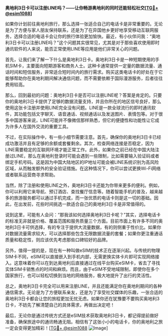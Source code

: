 **奥地利3日卡可以注册LINE吗？——让你畅游奥地利的同时还能轻松社交[[TG💪+ @esim1088](https://t.me/s/esim1088)]**

如果你计划前往奥地利旅行，那么选择一张适合自己的电话卡是非常重要的。无论是为了方便与家人朋友保持联系，还是为了在异国他乡更好地享受移动互联网服务，选择合适的电话卡会让你的旅行体验更加愉快。最近，有小伙伴问我：“奥地利3日卡可以注册LINE吗？”这个问题其实很常见，尤其是对于那些喜欢使用即时通讯软件的人来说，能否正常使用LINE等应用是他们非常关心的问题。

首先，让我们来了解一下什么是奥地利3日卡。奥地利3日卡是一种短期使用的手机SIM卡，主要面向短期游客和商务人士。这种卡通常提供一定量的数据流量、通话时间和短信服务，非常适合短时间内的旅行需求。购买这类电话卡的好处在于它能够帮助你在奥地利期间解决通信问题，而不需要依赖于国际漫游服务，后者往往费用较高。

那么，回到最初的问题：奥地利3日卡是否可以注册LINE呢？答案是肯定的。只要你的奥地利3日卡提供了足够的数据流量支持，并且你所在的地区信号良好，那么使用这张卡注册并使用LINE完全没有问题。LINE是一款全球流行的即时通讯软件，其功能包括文字聊天、语音通话、视频通话以及发送图片、表情包等。对于很多中国游客来说，LINE可能并不像微信那样熟悉，但它的便捷性和功能性让它成为许多人在国外交流的重要工具。

不过，在实际操作中，有一些小细节需要注意。首先，确保你的奥地利3日卡已经成功激活并且有足够的余额或套餐剩余。其次，检查网络连接是否稳定，因为LINE需要稳定的互联网环境才能正常工作。此外，如果你之前已经在中国大陆注册过LINE，那么在奥地利登录时可能会遇到一些限制，比如需要输入验证码或者绑定手机号码。这是因为中国大陆地区的IP地址可能会被LINE系统识别为高风险区域，从而触发额外的安全验证措施。在这种情况下，你可以尝试更换Wi-Fi网络或者联系运营商寻求帮助。

当然，除了注册和使用LINE之外，奥地利3日卡还能为你带来更多的便利。例如，你可以利用它来导航、预订酒店、查找餐厅信息等。随着智能手机的普及，越来越多的旅游服务都可以通过手机完成，而一张优质的电话卡则是这一切的基础。因此，在出发前，花些时间挑选一款适合自己的奥地利3日卡是非常值得的。

说到这里，可能有人会问：“那我该如何选择奥地利3日卡呢？”其实，选择电话卡的标准无非就是价格、覆盖范围和服务质量三个方面。目前市面上有许多不同的奥地利3日卡可供选择，有的专注于提供大流量数据，有的则侧重于性价比。如果你对数据流量需求较大，可以选择那些包含无限数据流量的套餐；如果你更注重通话质量和稳定性，则应该优先考虑那些口碑较好的品牌。

另外，值得一提的是，现在有一种叫做eSIM的技术正在逐渐兴起。与传统的物理SIM卡不同，eSIM可以直接嵌入到手机内部，无需更换实体卡片即可实现网络接入。这意味着你可以在到达奥地利后直接通过在线平台购买eSIM卡，省去了寻找实体SIM卡销售点的时间和麻烦。而且，由于eSIM不受地域限制，即使你在多个国家旅行，也可以轻松切换到当地的网络服务，极大地提升了出行的灵活性。

总之，奥地利3日卡完全可以用来注册LINE，并且还能满足你在奥地利期间的各种通信需求。无论是为了方便联系亲友，还是为了享受社交媒体的乐趣，一张合适的奥地利3日卡都会让您的旅程更加无忧无虑。如果你还在犹豫要不要购买奥地利3日卡，不妨先了解清楚自己的具体需求，再做出决定吧！

最后，无论你是通过传统方式还是eSIM技术获取奥地利3日卡，都记得提前做好准备，确保旅途中的通讯畅通无阻。相信有了这张小小的电话卡，你的奥地利之旅一定会变得更加精彩！[[TG💪+ @esim1088](https://t.me/s/esim1088) ![Image](https://i.postimg.cc/4NQfJmqS/Snipaste-2025-05-13-00-14-12.png)]